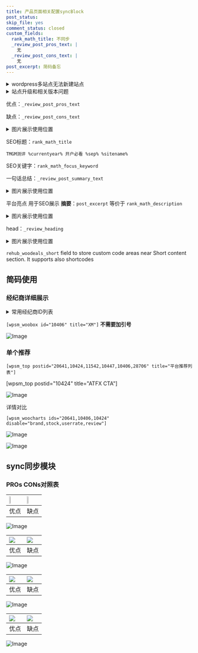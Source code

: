 ```yaml
---
title: 产品页面相关配置syncBlock
post_status: 
skip_file: yes
comment_status: closed
custom_fields:
  rank_math_title: 不同步
  _review_post_pros_text: |
    无
  _review_post_cons_text: |
    无
post_excerpt: 简码备忘
---
```

<details><summary>wordpress多站点无法新建站点</summary>

<li>和报错需要清理cookies一样的原因</li>
<li>wp-config.php里面<code>define( 'SUBDOMAIN_INSTALL', false );//子域名安装</code></li>
<li>新建子站点是用<code>define( 'SUBDOMAIN_INSTALL', true);//子域名安装</code> 完成以后，改成<code>false</code></li>
</details>

<details><summary>站点升级和相关版本问题</summary>

<p>wordpress：5.9.9
woocommerce：7.5.1
出现问题的地方：主题选项里面>><strong>Product layout >>compact style</strong></p>
<p>如何出现没有用过的字段 导致无法保存。先导出配置 然后进行修改，后面再次恢复即可。</p>
<p>出现部分字段无法显示时，需要返回默认布局后，对产品进行保存就好了。</p>
<p></p>
</details>

优点：`_review_post_pros_text`

缺点：`_review_post_cons_text`

<details><summary>图片展示使用位置</summary>

<img src="https://prod-files-secure.s3.us-west-2.amazonaws.com/39ed1227-6d7d-4570-be36-9ccd4a2c4241/f51d3d83-55d4-4bdf-9604-f37ec77ab556/Untitled.png?X-Amz-Algorithm=AWS4-HMAC-SHA256&X-Amz-Content-Sha256=UNSIGNED-PAYLOAD&X-Amz-Credential=ASIAZI2LB466WLNYG3RT%2F20250406%2Fus-west-2%2Fs3%2Faws4_request&X-Amz-Date=20250406T105518Z&X-Amz-Expires=3600&X-Amz-Security-Token=IQoJb3JpZ2luX2VjEMn%2F%2F%2F%2F%2F%2F%2F%2F%2F%2FwEaCXVzLXdlc3QtMiJHMEUCIQDGhELJtVnZ11xjxOBJ8w3WaiIraLWaR%2Fsl98HSFB6ulwIgOP%2FpK2DUH8WeQSsFCC64aD4KGSpH1ChBB2Snpjzui%2Fkq%2FwMIQhAAGgw2Mzc0MjMxODM4MDUiDA1tG7KvTakLe3kLfyrcA9Ua25shl7ZcUYmLcYh%2Bzx5UqZ5IxSSATexoPn6zrmjVo2GQ6QMWzx5IUKzChQeS9qpx0ng3QDgg0odQv7iAaMWeNltqhlI2LdSFDDh%2B7tc6qPDovMw9zirGECBk6WzJG%2FXwJQKRepyISJeXHCzAWVoTr41HljORt9qfJSNk1dtD9BTE7mlwLRwdbG033pOJiWvFG9A33WaVOjAQEsthwKTq7oNBmBQeMJ77AWqml%2F4ZQebMZc%2FM8c0jKLhJjgdTeOVJrfbjOux4aQ7rX%2Fm5eWyo5VWQAw%2BOXbyo18pbTuNsGsmJsOQUTTfHQBbTYlSNGuw34xFcnFnhtWwlVLE7H2HM18fuGRusBRy4MCZcpxKarpq62dQ1BnqRJh3ybpdm3gRrLArhIbn5AP%2FBkmcDmaPEjxJ2hNbREq%2FtKHQQL9HRjKKw2b1wPGP5HhfffSmueCA%2FJ1h%2BbuFDyi3enknrklu41%2B9YNnj3DyaGDqiPAf7SQ1f4X1HqoFc7DeGQS3fx5ghP3bQvTwJf4q8vLQdJXXkF4Ii9w02o9T%2FwwCQERBpu%2BP%2F5WFPBlFSWoFfC97ZwSR0iKSAcJoRIaKeRbkrQ2Lg5NSTCNJP%2F%2FvO00mnsn2165vigtAMy999J%2B%2BvmMJ79yL8GOqUB13Z9ne87lt3Qlzewe95CK2r4ikd5aONxAW7xfWiCIA%2F4K%2FIr1uW4aPwq3OOVme6dTBq%2F0iy5H47sodpJf9P9zYYPOn8Mkqw7NVly6DhJKcFgQXt77lMwOqMA2NzNSRPVWb6UeVKPb3KCRsevvtg1BUxceKiCiBjK5ES%2FNVF1XLyf0exc8HMfhlE3gXcfmyKeac1dTk%2F9WYbxdt2PZunWH8Cae53y&X-Amz-Signature=29a6b4be4439b8e16906392879b52396fb65a4752fb0befdb93db2ae010fc8ec&X-Amz-SignedHeaders=host&x-id=GetObject" alt="Image">
</details>

SEO标题：`rank_math_title`

`TMGM测评 %currentyear% 开户必看 %sep% %sitename%`

SEO关键字：`rank_math_focus_keyword`

一句话总结：`_review_post_summary_text`

<details><summary>图片展示使用位置</summary>

<img src="https://prod-files-secure.s3.us-west-2.amazonaws.com/39ed1227-6d7d-4570-be36-9ccd4a2c4241/4b96a922-296c-4f4e-8630-d1c870cbce01/Untitled.png?X-Amz-Algorithm=AWS4-HMAC-SHA256&X-Amz-Content-Sha256=UNSIGNED-PAYLOAD&X-Amz-Credential=ASIAZI2LB4664HWOBWD3%2F20250406%2Fus-west-2%2Fs3%2Faws4_request&X-Amz-Date=20250406T105518Z&X-Amz-Expires=3600&X-Amz-Security-Token=IQoJb3JpZ2luX2VjEMn%2F%2F%2F%2F%2F%2F%2F%2F%2F%2FwEaCXVzLXdlc3QtMiJIMEYCIQD8JL5KpnYzQa8obQWjDZV%2FmSSXJuSmY%2BuUnm75j7oSwQIhAILnWp217Seikkws02I2e4mQD%2F5YMeaYEJsvrIafV9UKKv8DCEIQABoMNjM3NDIzMTgzODA1IgzP%2B69RSgqCfUstsw0q3APfax4BwCxujUFH8rrlWmSLpJTLh2zIyAOHMHtZWzdA7E42AA3mxrVZG6tDoMvdaqWdnGwiIpZdSC4W%2FHhGfmeJQliQaIuT53oDZThqAxt50WUCewud0HMjCujT9iKtk%2B6fxXlzk4BTptBLmzD6SDPgPXrJXMlG6U49oBnYHfrUQlfRvuJDSXgnIwmnij3hzCaJm51Zyh1YA4X%2B6hYU7h8SvejyQkmHf7qWgLWcCiDmtbv6UiA1vX5pF%2BMAgZjCk%2BPfCre0fMmHApJS3dJb%2BJLOrQrwRGqLJoI3OISvH5g3abeAAQNefo8QIAm0Xs702JCOdnlQrg5aqvLCgSSrjDITTgFLetku9TRUFpVGQC0QtJRiKfGRhbXZrHueLrudcCWIZTgH3OiH9YHSRKorqZpMfdb%2B1EQ%2F1il38jptCNVzHviHaPG8Sh3tWDcJ9LRdeBfDTDHXkFaB63eKtoksQN%2BJ%2BBsGsGIqcQOU8Ls0JcECpWDqD2E6KcSdqV1wJlXB2c6em4rDo00C316tk7SU7RSdkxncbDJDJ2O765yP8r%2FV43KC1CoYuntAHS1O7pEISEOMVlxWDnW%2BYyb%2Bnxanfvi9N%2BtKNK8NYEtfSaq2QrfBnKlP7zmU1Xzl3e0vcjC0%2Fci%2FBjqkAXF6nk0LrVboVZrpULUu78IxgWzxfBjpYJkEZhimv%2BeG8qMzvUd0GLGZ68qFIZ%2F3nj364QfxWOcwGdMS4C3fToUf%2Boax6QEdZ7aKXozBKywc5ZE574hvFdV3703HgDAzfgclkoO%2Fo6%2BGn%2BDB40WPXpNg%2FSJEFMaIITkV0ZIoWHYkXmZRDvpF5i72kV%2F0HbCejWyHxtjrMVAtPSHtRrSg29JWP3Bo&X-Amz-Signature=4c34741ef18eeb14776611aade105a9108591b8b407c6036f9b6a079b66aa5b3&X-Amz-SignedHeaders=host&x-id=GetObject" alt="Image">
</details>

平台亮点 用于SEO展示 **摘要**：`post_excerpt`  等价于 `rank_math_description`

<details><summary>图片展示使用位置</summary>

<img src="https://prod-files-secure.s3.us-west-2.amazonaws.com/39ed1227-6d7d-4570-be36-9ccd4a2c4241/1ee11f63-b60a-4dfe-a7a7-d58ff23b5d88/Untitled.png?X-Amz-Algorithm=AWS4-HMAC-SHA256&X-Amz-Content-Sha256=UNSIGNED-PAYLOAD&X-Amz-Credential=ASIAZI2LB4663XYUS23D%2F20250406%2Fus-west-2%2Fs3%2Faws4_request&X-Amz-Date=20250406T105518Z&X-Amz-Expires=3600&X-Amz-Security-Token=IQoJb3JpZ2luX2VjEMn%2F%2F%2F%2F%2F%2F%2F%2F%2F%2FwEaCXVzLXdlc3QtMiJIMEYCIQCTB5FM3KQBv1FW2Jtyc70mqb%2FV1iPEzph4lw93mJSOFQIhANDWTfbvY0B6RrbliEZRfS3BTdKPb0X5SBkZqTxRmpJQKv8DCEIQABoMNjM3NDIzMTgzODA1IgwrxxbtBfeuZSHbIqIq3ANXaCC6oY7SGTjLsYP81O7xRXcqJmaetzkTr95x5Hh8tbJe14Pd2K63Ynbpseog03ZxNhqw2Ty2QwGPBOUNBGvTrLSu5TRyEpnRMvFSF1%2BIp%2FgCsCKnJgQkVI%2BACoeO4yokbTIfAyiGvIgiRzCqeN6aRIsl%2BO%2FRtVC2uDPDb5uQs46kLQayb7v%2FH8NlCcYuPRd8w%2FgjA3xOV3r4BIMq6Jjy4B7Wmy5OdipAck46xPUJeDEm4hZeYHv8D9WfLIFoUr3S0lhNeJyY6PIjMZTUDkCREg5Z4TCi5INw78TdMd2B80eId2mCBBl7HB4G08eCoqcqLv1lt%2Brguth8asAN38bsOlYWRrYAle1%2Bs328KWvQZoHmYLJLaJCrq1AwtYVE44MBSIrPe22DQku6pC91dl9NvQaC%2F8xbeCTt4A0%2Bp2DnhNUcXqMJAsnjY3SFj2mD2hurkkNK9ASdxTm%2FBOt5BgWO5EfspGtWOTjmSgErOnn4OqkZ2Z1Q9OMe1XqG9PD1NNSFkL5HfyVgytBgk64%2FR1BO3jT8rBScryTbcXZQzf2xsmlcfRJp8afzn44GiVBK8k8LpSAy9KUArWN5ocXLS2xr6bFUSfqb2o7j4R%2FzxEPsbefJlNNJZIZH8o0XnDD5%2FMi%2FBjqkASfJZ13UW3p6ToaTEPSQbXiKcYQnxXs%2BbkWVgUkIbgsJ3wLizUsHfLmzeg4PI1egpNP5o7YZLcKBt7EjoCw5vpBsC4nfD3l8Zte3vLVnS%2BU5ootTo2mcNOY8xHqevfzqP86TS4MjSdqODmgoMWE5zFV717Ri0ugMIEs5ARj0uWRz%2FUbs%2F42JL9rLhU9PlrLKamRpYsBiUOXnGw3Ghd%2BllU28fSAb&X-Amz-Signature=1df0696e179555bbc5bbb5a7a4687d3355bf4b30a43ff0be0281f8a58cf5ec1e&X-Amz-SignedHeaders=host&x-id=GetObject" alt="Image">
<img src="https://prod-files-secure.s3.us-west-2.amazonaws.com/39ed1227-6d7d-4570-be36-9ccd4a2c4241/ad4118b5-78d8-4fbe-801e-3b29b5d99c01/Untitled.png?X-Amz-Algorithm=AWS4-HMAC-SHA256&X-Amz-Content-Sha256=UNSIGNED-PAYLOAD&X-Amz-Credential=ASIAZI2LB4663XYUS23D%2F20250406%2Fus-west-2%2Fs3%2Faws4_request&X-Amz-Date=20250406T105518Z&X-Amz-Expires=3600&X-Amz-Security-Token=IQoJb3JpZ2luX2VjEMn%2F%2F%2F%2F%2F%2F%2F%2F%2F%2FwEaCXVzLXdlc3QtMiJIMEYCIQCTB5FM3KQBv1FW2Jtyc70mqb%2FV1iPEzph4lw93mJSOFQIhANDWTfbvY0B6RrbliEZRfS3BTdKPb0X5SBkZqTxRmpJQKv8DCEIQABoMNjM3NDIzMTgzODA1IgwrxxbtBfeuZSHbIqIq3ANXaCC6oY7SGTjLsYP81O7xRXcqJmaetzkTr95x5Hh8tbJe14Pd2K63Ynbpseog03ZxNhqw2Ty2QwGPBOUNBGvTrLSu5TRyEpnRMvFSF1%2BIp%2FgCsCKnJgQkVI%2BACoeO4yokbTIfAyiGvIgiRzCqeN6aRIsl%2BO%2FRtVC2uDPDb5uQs46kLQayb7v%2FH8NlCcYuPRd8w%2FgjA3xOV3r4BIMq6Jjy4B7Wmy5OdipAck46xPUJeDEm4hZeYHv8D9WfLIFoUr3S0lhNeJyY6PIjMZTUDkCREg5Z4TCi5INw78TdMd2B80eId2mCBBl7HB4G08eCoqcqLv1lt%2Brguth8asAN38bsOlYWRrYAle1%2Bs328KWvQZoHmYLJLaJCrq1AwtYVE44MBSIrPe22DQku6pC91dl9NvQaC%2F8xbeCTt4A0%2Bp2DnhNUcXqMJAsnjY3SFj2mD2hurkkNK9ASdxTm%2FBOt5BgWO5EfspGtWOTjmSgErOnn4OqkZ2Z1Q9OMe1XqG9PD1NNSFkL5HfyVgytBgk64%2FR1BO3jT8rBScryTbcXZQzf2xsmlcfRJp8afzn44GiVBK8k8LpSAy9KUArWN5ocXLS2xr6bFUSfqb2o7j4R%2FzxEPsbefJlNNJZIZH8o0XnDD5%2FMi%2FBjqkASfJZ13UW3p6ToaTEPSQbXiKcYQnxXs%2BbkWVgUkIbgsJ3wLizUsHfLmzeg4PI1egpNP5o7YZLcKBt7EjoCw5vpBsC4nfD3l8Zte3vLVnS%2BU5ootTo2mcNOY8xHqevfzqP86TS4MjSdqODmgoMWE5zFV717Ri0ugMIEs5ARj0uWRz%2FUbs%2F42JL9rLhU9PlrLKamRpYsBiUOXnGw3Ghd%2BllU28fSAb&X-Amz-Signature=76dc67c78005973ea8e732ec534711d8cc0c0d75fca5ea76ce4c334b6ef65633&X-Amz-SignedHeaders=host&x-id=GetObject" alt="Image">
<img src="https://prod-files-secure.s3.us-west-2.amazonaws.com/39ed1227-6d7d-4570-be36-9ccd4a2c4241/a38cf7c9-a79c-4b64-9e94-13589fe0758b/Untitled.png?X-Amz-Algorithm=AWS4-HMAC-SHA256&X-Amz-Content-Sha256=UNSIGNED-PAYLOAD&X-Amz-Credential=ASIAZI2LB4663XYUS23D%2F20250406%2Fus-west-2%2Fs3%2Faws4_request&X-Amz-Date=20250406T105518Z&X-Amz-Expires=3600&X-Amz-Security-Token=IQoJb3JpZ2luX2VjEMn%2F%2F%2F%2F%2F%2F%2F%2F%2F%2FwEaCXVzLXdlc3QtMiJIMEYCIQCTB5FM3KQBv1FW2Jtyc70mqb%2FV1iPEzph4lw93mJSOFQIhANDWTfbvY0B6RrbliEZRfS3BTdKPb0X5SBkZqTxRmpJQKv8DCEIQABoMNjM3NDIzMTgzODA1IgwrxxbtBfeuZSHbIqIq3ANXaCC6oY7SGTjLsYP81O7xRXcqJmaetzkTr95x5Hh8tbJe14Pd2K63Ynbpseog03ZxNhqw2Ty2QwGPBOUNBGvTrLSu5TRyEpnRMvFSF1%2BIp%2FgCsCKnJgQkVI%2BACoeO4yokbTIfAyiGvIgiRzCqeN6aRIsl%2BO%2FRtVC2uDPDb5uQs46kLQayb7v%2FH8NlCcYuPRd8w%2FgjA3xOV3r4BIMq6Jjy4B7Wmy5OdipAck46xPUJeDEm4hZeYHv8D9WfLIFoUr3S0lhNeJyY6PIjMZTUDkCREg5Z4TCi5INw78TdMd2B80eId2mCBBl7HB4G08eCoqcqLv1lt%2Brguth8asAN38bsOlYWRrYAle1%2Bs328KWvQZoHmYLJLaJCrq1AwtYVE44MBSIrPe22DQku6pC91dl9NvQaC%2F8xbeCTt4A0%2Bp2DnhNUcXqMJAsnjY3SFj2mD2hurkkNK9ASdxTm%2FBOt5BgWO5EfspGtWOTjmSgErOnn4OqkZ2Z1Q9OMe1XqG9PD1NNSFkL5HfyVgytBgk64%2FR1BO3jT8rBScryTbcXZQzf2xsmlcfRJp8afzn44GiVBK8k8LpSAy9KUArWN5ocXLS2xr6bFUSfqb2o7j4R%2FzxEPsbefJlNNJZIZH8o0XnDD5%2FMi%2FBjqkASfJZ13UW3p6ToaTEPSQbXiKcYQnxXs%2BbkWVgUkIbgsJ3wLizUsHfLmzeg4PI1egpNP5o7YZLcKBt7EjoCw5vpBsC4nfD3l8Zte3vLVnS%2BU5ootTo2mcNOY8xHqevfzqP86TS4MjSdqODmgoMWE5zFV717Ri0ugMIEs5ARj0uWRz%2FUbs%2F42JL9rLhU9PlrLKamRpYsBiUOXnGw3Ghd%2BllU28fSAb&X-Amz-Signature=7b938de68d6f7026c1193c16480cce17e3e6db95131c0da42f8e151e15db8e23&X-Amz-SignedHeaders=host&x-id=GetObject" alt="Image">
<img src="https://prod-files-secure.s3.us-west-2.amazonaws.com/39ed1227-6d7d-4570-be36-9ccd4a2c4241/7da6fc1e-d2ac-42ae-8c75-cb5749aa18f6/Untitled.png?X-Amz-Algorithm=AWS4-HMAC-SHA256&X-Amz-Content-Sha256=UNSIGNED-PAYLOAD&X-Amz-Credential=ASIAZI2LB4663XYUS23D%2F20250406%2Fus-west-2%2Fs3%2Faws4_request&X-Amz-Date=20250406T105518Z&X-Amz-Expires=3600&X-Amz-Security-Token=IQoJb3JpZ2luX2VjEMn%2F%2F%2F%2F%2F%2F%2F%2F%2F%2FwEaCXVzLXdlc3QtMiJIMEYCIQCTB5FM3KQBv1FW2Jtyc70mqb%2FV1iPEzph4lw93mJSOFQIhANDWTfbvY0B6RrbliEZRfS3BTdKPb0X5SBkZqTxRmpJQKv8DCEIQABoMNjM3NDIzMTgzODA1IgwrxxbtBfeuZSHbIqIq3ANXaCC6oY7SGTjLsYP81O7xRXcqJmaetzkTr95x5Hh8tbJe14Pd2K63Ynbpseog03ZxNhqw2Ty2QwGPBOUNBGvTrLSu5TRyEpnRMvFSF1%2BIp%2FgCsCKnJgQkVI%2BACoeO4yokbTIfAyiGvIgiRzCqeN6aRIsl%2BO%2FRtVC2uDPDb5uQs46kLQayb7v%2FH8NlCcYuPRd8w%2FgjA3xOV3r4BIMq6Jjy4B7Wmy5OdipAck46xPUJeDEm4hZeYHv8D9WfLIFoUr3S0lhNeJyY6PIjMZTUDkCREg5Z4TCi5INw78TdMd2B80eId2mCBBl7HB4G08eCoqcqLv1lt%2Brguth8asAN38bsOlYWRrYAle1%2Bs328KWvQZoHmYLJLaJCrq1AwtYVE44MBSIrPe22DQku6pC91dl9NvQaC%2F8xbeCTt4A0%2Bp2DnhNUcXqMJAsnjY3SFj2mD2hurkkNK9ASdxTm%2FBOt5BgWO5EfspGtWOTjmSgErOnn4OqkZ2Z1Q9OMe1XqG9PD1NNSFkL5HfyVgytBgk64%2FR1BO3jT8rBScryTbcXZQzf2xsmlcfRJp8afzn44GiVBK8k8LpSAy9KUArWN5ocXLS2xr6bFUSfqb2o7j4R%2FzxEPsbefJlNNJZIZH8o0XnDD5%2FMi%2FBjqkASfJZ13UW3p6ToaTEPSQbXiKcYQnxXs%2BbkWVgUkIbgsJ3wLizUsHfLmzeg4PI1egpNP5o7YZLcKBt7EjoCw5vpBsC4nfD3l8Zte3vLVnS%2BU5ootTo2mcNOY8xHqevfzqP86TS4MjSdqODmgoMWE5zFV717Ri0ugMIEs5ARj0uWRz%2FUbs%2F42JL9rLhU9PlrLKamRpYsBiUOXnGw3Ghd%2BllU28fSAb&X-Amz-Signature=cc419bf2cca292b80d1f8045f9b1a89bdd3c82bd5b09a8b9c7341ffb41435cbc&X-Amz-SignedHeaders=host&x-id=GetObject" alt="Image">
<img src="https://prod-files-secure.s3.us-west-2.amazonaws.com/39ed1227-6d7d-4570-be36-9ccd4a2c4241/7e97f40a-eaee-47f5-b2f9-475f96808fa7/Untitled.png?X-Amz-Algorithm=AWS4-HMAC-SHA256&X-Amz-Content-Sha256=UNSIGNED-PAYLOAD&X-Amz-Credential=ASIAZI2LB4663XYUS23D%2F20250406%2Fus-west-2%2Fs3%2Faws4_request&X-Amz-Date=20250406T105518Z&X-Amz-Expires=3600&X-Amz-Security-Token=IQoJb3JpZ2luX2VjEMn%2F%2F%2F%2F%2F%2F%2F%2F%2F%2FwEaCXVzLXdlc3QtMiJIMEYCIQCTB5FM3KQBv1FW2Jtyc70mqb%2FV1iPEzph4lw93mJSOFQIhANDWTfbvY0B6RrbliEZRfS3BTdKPb0X5SBkZqTxRmpJQKv8DCEIQABoMNjM3NDIzMTgzODA1IgwrxxbtBfeuZSHbIqIq3ANXaCC6oY7SGTjLsYP81O7xRXcqJmaetzkTr95x5Hh8tbJe14Pd2K63Ynbpseog03ZxNhqw2Ty2QwGPBOUNBGvTrLSu5TRyEpnRMvFSF1%2BIp%2FgCsCKnJgQkVI%2BACoeO4yokbTIfAyiGvIgiRzCqeN6aRIsl%2BO%2FRtVC2uDPDb5uQs46kLQayb7v%2FH8NlCcYuPRd8w%2FgjA3xOV3r4BIMq6Jjy4B7Wmy5OdipAck46xPUJeDEm4hZeYHv8D9WfLIFoUr3S0lhNeJyY6PIjMZTUDkCREg5Z4TCi5INw78TdMd2B80eId2mCBBl7HB4G08eCoqcqLv1lt%2Brguth8asAN38bsOlYWRrYAle1%2Bs328KWvQZoHmYLJLaJCrq1AwtYVE44MBSIrPe22DQku6pC91dl9NvQaC%2F8xbeCTt4A0%2Bp2DnhNUcXqMJAsnjY3SFj2mD2hurkkNK9ASdxTm%2FBOt5BgWO5EfspGtWOTjmSgErOnn4OqkZ2Z1Q9OMe1XqG9PD1NNSFkL5HfyVgytBgk64%2FR1BO3jT8rBScryTbcXZQzf2xsmlcfRJp8afzn44GiVBK8k8LpSAy9KUArWN5ocXLS2xr6bFUSfqb2o7j4R%2FzxEPsbefJlNNJZIZH8o0XnDD5%2FMi%2FBjqkASfJZ13UW3p6ToaTEPSQbXiKcYQnxXs%2BbkWVgUkIbgsJ3wLizUsHfLmzeg4PI1egpNP5o7YZLcKBt7EjoCw5vpBsC4nfD3l8Zte3vLVnS%2BU5ootTo2mcNOY8xHqevfzqP86TS4MjSdqODmgoMWE5zFV717Ri0ugMIEs5ARj0uWRz%2FUbs%2F42JL9rLhU9PlrLKamRpYsBiUOXnGw3Ghd%2BllU28fSAb&X-Amz-Signature=ba3497b3016ebe28021128812647de3b9660964f90371ed01c1d8cf2eb7974bd&X-Amz-SignedHeaders=host&x-id=GetObject" alt="Image">
</details>

head：`_review_heading`

<details><summary>图片展示使用位置</summary>

<img src="https://prod-files-secure.s3.us-west-2.amazonaws.com/39ed1227-6d7d-4570-be36-9ccd4a2c4241/3a4650ad-9887-415c-889a-edd51fa54f27/Untitled.png?X-Amz-Algorithm=AWS4-HMAC-SHA256&X-Amz-Content-Sha256=UNSIGNED-PAYLOAD&X-Amz-Credential=ASIAZI2LB46637G7CIRD%2F20250406%2Fus-west-2%2Fs3%2Faws4_request&X-Amz-Date=20250406T105519Z&X-Amz-Expires=3600&X-Amz-Security-Token=IQoJb3JpZ2luX2VjEMr%2F%2F%2F%2F%2F%2F%2F%2F%2F%2FwEaCXVzLXdlc3QtMiJHMEUCIAdz9YYjqt%2Bkua3sw8DWoEcjxW%2FcI0NmI%2Fz7HqnjRO4mAiEA1TzCtX34Y6N%2F0R8auYIHhok1bOpg7zHAuLOqZcWilKsq%2FwMIQxAAGgw2Mzc0MjMxODM4MDUiDNzURntyr6wVSt7DhircA7nR5vM3%2B2riPD1zK37IkuEJZfMhCvzUixn0OOsrFP0msW9JBjAwcgXZUWQtY5c72NF3dQ0Jj14NySemMYGR8lpBmMUNokH4jAedljWSR0brmsMBt%2BcMcWjfuw%2FWWzcSB%2F6qX2yCTvbn0uX%2BCMSScdhHJGtsLoYkiy%2FR8xkWF3MOtA5Xi5xH75QLMXRFnSP4Fprnu1IiR5Gxu65OARAhEL8eJjY71MUe7VZ4NUWa1pCDDYI08q7th4izrLLuS41F2LOj%2Ft55cLFxs3bHKqMJpxj4rz9ep%2FSMWlO80mJZxfh7iTR7S1qkO0z6m5DbcXBwms%2BO4iYpnKsiJ9m1HJMhHoGvGNR%2BNbRkKFt%2B02vKsVxATi%2FcO%2FXAj%2FJ7bWmSaF9FTWxzevPQopH4qt1YVSzJi7hWL22HaMChNOXMcK%2FJrNzSMwsGlhqxcwItfcSTOjH5tFQX8iukXBr3dR2XtVhn6ZMVIoK6iFPOMFr3aBRw9HJwSEI35xfgTCkWP%2BUSLgziHW8vnk3nrc%2FWXxpjtZ2T%2B1iOoNG7qPsaeVAdgVUurN%2BTs%2Fdsi8MKqhjPBgOfe%2FKZ9FDrxFNc3%2FUlG%2F%2BTR41yplSGvt%2FAd8TaMn5%2FWaPto52Aey9O9TXQbYl1v9B%2FMOeoyb8GOqUBDNJer%2FL4dlAUsEg24gxnSDv6%2BYbAA3miDRLqaNaX9Cgr9ZISEy6bqsjjpCf3wEOOtXsTDCx6ve4xQbAqQi40d7uzMb4cEN9bgI%2BeFMTRihWzpaKMtzoKP%2Bh4nmtcVNKdFCgwvs8xgXACfhb0EJDpicMjE8Xm0T66bZW%2FzubYLn%2B3MYOPj2UG%2FjfT6j1zIqsmgdghe7AgjxaYMeEQqMU3bspaeJjX&X-Amz-Signature=93b6fc0b8c89d230086bed4a6856fe023d8c9458d0194f081c487b5999d53f58&X-Amz-SignedHeaders=host&x-id=GetObject" alt="Image">
</details>

`rehub_woodeals_short`	field to store custom code areas near Short content section. It supports also shortcodes



## 简码使用

### 经纪商详细展示

<details><summary>常用经纪商ID列表</summary>

<pre><code class="php">嘉盛 ===> 20641  [wpsm_woobox id="20641" title="嘉盛"]
易信easymarkets ===> 11542  [wpsm_woobox id="11542" title="易信easymarkets"]
ATFX外汇 ===> 10424  [wpsm_woobox id="10424" title="ATFX"]
XM ===> 10406  [wpsm_woobox id="10406" title="XM"]
TMGM ===> 29622  [wpsm_woobox id="29622" title="TMGM"]
HYCM ===> 10447  [wpsm_woobox id="10447" title="HYCM"]
fpmarkets澳福外汇 ===> 20639  [wpsm_woobox id="20639" title="fpmarkets澳福外汇"]</code></pre>
</details>

`[wpsm_woobox id="10406" title="XM"]` **不需要加引号**

![Image](https://prod-files-secure.s3.us-west-2.amazonaws.com/39ed1227-6d7d-4570-be36-9ccd4a2c4241/4f898f9d-0fa7-4e43-acd3-ac6bc7be575a/Untitled.png?X-Amz-Algorithm=AWS4-HMAC-SHA256&X-Amz-Content-Sha256=UNSIGNED-PAYLOAD&X-Amz-Credential=ASIAZI2LB4662QHRERME%2F20250406%2Fus-west-2%2Fs3%2Faws4_request&X-Amz-Date=20250406T105515Z&X-Amz-Expires=3600&X-Amz-Security-Token=IQoJb3JpZ2luX2VjEMn%2F%2F%2F%2F%2F%2F%2F%2F%2F%2FwEaCXVzLXdlc3QtMiJGMEQCIGibKheVHdM4UEu1PdIPenLzl6piW4XURAxhN6hVotozAiA%2FAed2rQRcN0BFt8h2IICOvlYRnFhoF8SpHj%2B8N45jnir%2FAwhCEAAaDDYzNzQyMzE4MzgwNSIM52vuCgnWc0oqgyG4KtwD9s%2B%2B6VYtta2vcxtoM6NgVgF%2FIrGGA1DDrcDGVKXyZ%2F9qU%2FfA3sFfRNKKtxDrBM4PTcpisVnigHiscuvLTdS%2Bkk%2Fwno4lsbnLIuMDpuFv30nVYOj5KAjCMCEJf61Dl028DlUndSPr%2Frbj5YHJih9bZmJbXAt%2FRXPDgOxO%2B9yLYV9IStc%2FTI%2BG7f6mCnbTalg9uUfLMCG3PnlfUweULg3i2BZHg1b56jGVzPwkO1xigBdnyGQG76blx0RE9t%2FcmCII90nn%2BovPcw1YdumZaq0vDj4BGQLMsWhLPgYKwYFCCS%2F4Xl1s6hWmhfBOvBiqsg%2FHcYKlC9fI%2Bim17eM0TR4bAamxAlLtGgFN6ZLAl6GDE2oOryrPtaOHaS%2B7nw1z%2FrXTObgLQx7pNY7eBiSfTwJ2f9bWdybYygO13YvkZ6An1QlGCjUTyOwfMjgONaSfet%2BotDg16U%2FhLpTXJ4GkEJ4grlKy1QIGs9kpe9fPc%2BV9XEpRNh0im2%2BN35Je7wRYTfjYYbGqAYNj7veqO3h0PXX0mAtgRB%2FaYFVmGBgADHHkyqSvHif228peMdRx7x2dEzEVcHY767vA%2FyiFTwOy%2Fctrzd%2F9Mv1RKfIf1cC5JxuKCdEWzO%2BBZVe%2BPTnE7jkwi%2F3IvwY6pgFLTP9FT7lIXqmmuc4b2S5f3ZdjHvK5NxMUCETG9PDUPiINaBWJ0tC4JHYU04qPolQOqJrjtj%2FWUPTjb6Xkx2VfshCziDfUtcWPotiPofRXjb3QEaJ9KSFbOiRffopYd9v08hQ585dkaXXp3HRy4tIaytYsS0NJfbeyuQj0sBlDJSuFMgm8BG4ZBzs2d97wC%2B3XNnfdTVVfai3NJVN5dRlE5MZAN4io&X-Amz-Signature=da597c532e758748f5142ed68f5888745bc4d3b13fef2500abc74115f116b959&X-Amz-SignedHeaders=host&x-id=GetObject)

### 单个推荐
`[wpsm_top postid="20641,10424,11542,10447,10406,28706" title="平台推荐列表"]`

[wpsm_top postid="10424" title="ATFX CTA"]

![Image](https://prod-files-secure.s3.us-west-2.amazonaws.com/39ed1227-6d7d-4570-be36-9ccd4a2c4241/5ac620dc-51a8-48b6-b55d-91f47299193c/Untitled.png?X-Amz-Algorithm=AWS4-HMAC-SHA256&X-Amz-Content-Sha256=UNSIGNED-PAYLOAD&X-Amz-Credential=ASIAZI2LB4662QHRERME%2F20250406%2Fus-west-2%2Fs3%2Faws4_request&X-Amz-Date=20250406T105515Z&X-Amz-Expires=3600&X-Amz-Security-Token=IQoJb3JpZ2luX2VjEMn%2F%2F%2F%2F%2F%2F%2F%2F%2F%2FwEaCXVzLXdlc3QtMiJGMEQCIGibKheVHdM4UEu1PdIPenLzl6piW4XURAxhN6hVotozAiA%2FAed2rQRcN0BFt8h2IICOvlYRnFhoF8SpHj%2B8N45jnir%2FAwhCEAAaDDYzNzQyMzE4MzgwNSIM52vuCgnWc0oqgyG4KtwD9s%2B%2B6VYtta2vcxtoM6NgVgF%2FIrGGA1DDrcDGVKXyZ%2F9qU%2FfA3sFfRNKKtxDrBM4PTcpisVnigHiscuvLTdS%2Bkk%2Fwno4lsbnLIuMDpuFv30nVYOj5KAjCMCEJf61Dl028DlUndSPr%2Frbj5YHJih9bZmJbXAt%2FRXPDgOxO%2B9yLYV9IStc%2FTI%2BG7f6mCnbTalg9uUfLMCG3PnlfUweULg3i2BZHg1b56jGVzPwkO1xigBdnyGQG76blx0RE9t%2FcmCII90nn%2BovPcw1YdumZaq0vDj4BGQLMsWhLPgYKwYFCCS%2F4Xl1s6hWmhfBOvBiqsg%2FHcYKlC9fI%2Bim17eM0TR4bAamxAlLtGgFN6ZLAl6GDE2oOryrPtaOHaS%2B7nw1z%2FrXTObgLQx7pNY7eBiSfTwJ2f9bWdybYygO13YvkZ6An1QlGCjUTyOwfMjgONaSfet%2BotDg16U%2FhLpTXJ4GkEJ4grlKy1QIGs9kpe9fPc%2BV9XEpRNh0im2%2BN35Je7wRYTfjYYbGqAYNj7veqO3h0PXX0mAtgRB%2FaYFVmGBgADHHkyqSvHif228peMdRx7x2dEzEVcHY767vA%2FyiFTwOy%2Fctrzd%2F9Mv1RKfIf1cC5JxuKCdEWzO%2BBZVe%2BPTnE7jkwi%2F3IvwY6pgFLTP9FT7lIXqmmuc4b2S5f3ZdjHvK5NxMUCETG9PDUPiINaBWJ0tC4JHYU04qPolQOqJrjtj%2FWUPTjb6Xkx2VfshCziDfUtcWPotiPofRXjb3QEaJ9KSFbOiRffopYd9v08hQ585dkaXXp3HRy4tIaytYsS0NJfbeyuQj0sBlDJSuFMgm8BG4ZBzs2d97wC%2B3XNnfdTVVfai3NJVN5dRlE5MZAN4io&X-Amz-Signature=9ceae6c008aa5f71aeb3b8eb3a651b510b965d11a16d9a2d9c47c4a2d3d4aaeb&X-Amz-SignedHeaders=host&x-id=GetObject)

详情对比

`[wpsm_woocharts ids="20641,10406,10424" disable="brand,stock,userrate,review"]`

![Image](https://prod-files-secure.s3.us-west-2.amazonaws.com/39ed1227-6d7d-4570-be36-9ccd4a2c4241/bf3ba45f-b9f3-4295-8aef-b4a495fd25f4/Untitled.png?X-Amz-Algorithm=AWS4-HMAC-SHA256&X-Amz-Content-Sha256=UNSIGNED-PAYLOAD&X-Amz-Credential=ASIAZI2LB4662QHRERME%2F20250406%2Fus-west-2%2Fs3%2Faws4_request&X-Amz-Date=20250406T105515Z&X-Amz-Expires=3600&X-Amz-Security-Token=IQoJb3JpZ2luX2VjEMn%2F%2F%2F%2F%2F%2F%2F%2F%2F%2FwEaCXVzLXdlc3QtMiJGMEQCIGibKheVHdM4UEu1PdIPenLzl6piW4XURAxhN6hVotozAiA%2FAed2rQRcN0BFt8h2IICOvlYRnFhoF8SpHj%2B8N45jnir%2FAwhCEAAaDDYzNzQyMzE4MzgwNSIM52vuCgnWc0oqgyG4KtwD9s%2B%2B6VYtta2vcxtoM6NgVgF%2FIrGGA1DDrcDGVKXyZ%2F9qU%2FfA3sFfRNKKtxDrBM4PTcpisVnigHiscuvLTdS%2Bkk%2Fwno4lsbnLIuMDpuFv30nVYOj5KAjCMCEJf61Dl028DlUndSPr%2Frbj5YHJih9bZmJbXAt%2FRXPDgOxO%2B9yLYV9IStc%2FTI%2BG7f6mCnbTalg9uUfLMCG3PnlfUweULg3i2BZHg1b56jGVzPwkO1xigBdnyGQG76blx0RE9t%2FcmCII90nn%2BovPcw1YdumZaq0vDj4BGQLMsWhLPgYKwYFCCS%2F4Xl1s6hWmhfBOvBiqsg%2FHcYKlC9fI%2Bim17eM0TR4bAamxAlLtGgFN6ZLAl6GDE2oOryrPtaOHaS%2B7nw1z%2FrXTObgLQx7pNY7eBiSfTwJ2f9bWdybYygO13YvkZ6An1QlGCjUTyOwfMjgONaSfet%2BotDg16U%2FhLpTXJ4GkEJ4grlKy1QIGs9kpe9fPc%2BV9XEpRNh0im2%2BN35Je7wRYTfjYYbGqAYNj7veqO3h0PXX0mAtgRB%2FaYFVmGBgADHHkyqSvHif228peMdRx7x2dEzEVcHY767vA%2FyiFTwOy%2Fctrzd%2F9Mv1RKfIf1cC5JxuKCdEWzO%2BBZVe%2BPTnE7jkwi%2F3IvwY6pgFLTP9FT7lIXqmmuc4b2S5f3ZdjHvK5NxMUCETG9PDUPiINaBWJ0tC4JHYU04qPolQOqJrjtj%2FWUPTjb6Xkx2VfshCziDfUtcWPotiPofRXjb3QEaJ9KSFbOiRffopYd9v08hQ585dkaXXp3HRy4tIaytYsS0NJfbeyuQj0sBlDJSuFMgm8BG4ZBzs2d97wC%2B3XNnfdTVVfai3NJVN5dRlE5MZAN4io&X-Amz-Signature=d9c16342ba216b5aa8cbe18cac70b1dc5dc1c8061a11309cb55a728e9e4d0ecc&X-Amz-SignedHeaders=host&x-id=GetObject)

![Image](https://prod-files-secure.s3.us-west-2.amazonaws.com/39ed1227-6d7d-4570-be36-9ccd4a2c4241/30bc56ef-f383-4b48-9768-2ebc9e436ec0/Untitled.png?X-Amz-Algorithm=AWS4-HMAC-SHA256&X-Amz-Content-Sha256=UNSIGNED-PAYLOAD&X-Amz-Credential=ASIAZI2LB4662QHRERME%2F20250406%2Fus-west-2%2Fs3%2Faws4_request&X-Amz-Date=20250406T105515Z&X-Amz-Expires=3600&X-Amz-Security-Token=IQoJb3JpZ2luX2VjEMn%2F%2F%2F%2F%2F%2F%2F%2F%2F%2FwEaCXVzLXdlc3QtMiJGMEQCIGibKheVHdM4UEu1PdIPenLzl6piW4XURAxhN6hVotozAiA%2FAed2rQRcN0BFt8h2IICOvlYRnFhoF8SpHj%2B8N45jnir%2FAwhCEAAaDDYzNzQyMzE4MzgwNSIM52vuCgnWc0oqgyG4KtwD9s%2B%2B6VYtta2vcxtoM6NgVgF%2FIrGGA1DDrcDGVKXyZ%2F9qU%2FfA3sFfRNKKtxDrBM4PTcpisVnigHiscuvLTdS%2Bkk%2Fwno4lsbnLIuMDpuFv30nVYOj5KAjCMCEJf61Dl028DlUndSPr%2Frbj5YHJih9bZmJbXAt%2FRXPDgOxO%2B9yLYV9IStc%2FTI%2BG7f6mCnbTalg9uUfLMCG3PnlfUweULg3i2BZHg1b56jGVzPwkO1xigBdnyGQG76blx0RE9t%2FcmCII90nn%2BovPcw1YdumZaq0vDj4BGQLMsWhLPgYKwYFCCS%2F4Xl1s6hWmhfBOvBiqsg%2FHcYKlC9fI%2Bim17eM0TR4bAamxAlLtGgFN6ZLAl6GDE2oOryrPtaOHaS%2B7nw1z%2FrXTObgLQx7pNY7eBiSfTwJ2f9bWdybYygO13YvkZ6An1QlGCjUTyOwfMjgONaSfet%2BotDg16U%2FhLpTXJ4GkEJ4grlKy1QIGs9kpe9fPc%2BV9XEpRNh0im2%2BN35Je7wRYTfjYYbGqAYNj7veqO3h0PXX0mAtgRB%2FaYFVmGBgADHHkyqSvHif228peMdRx7x2dEzEVcHY767vA%2FyiFTwOy%2Fctrzd%2F9Mv1RKfIf1cC5JxuKCdEWzO%2BBZVe%2BPTnE7jkwi%2F3IvwY6pgFLTP9FT7lIXqmmuc4b2S5f3ZdjHvK5NxMUCETG9PDUPiINaBWJ0tC4JHYU04qPolQOqJrjtj%2FWUPTjb6Xkx2VfshCziDfUtcWPotiPofRXjb3QEaJ9KSFbOiRffopYd9v08hQ585dkaXXp3HRy4tIaytYsS0NJfbeyuQj0sBlDJSuFMgm8BG4ZBzs2d97wC%2B3XNnfdTVVfai3NJVN5dRlE5MZAN4io&X-Amz-Signature=3870068739cbdacaf5afbd0a38cbce85cbd1577c3875784eaa549000d2344ceb&X-Amz-SignedHeaders=host&x-id=GetObject)

## sync同步模块

### PROs CONs对照表

| <img src="https://cdn.ifttt.fun/gh/jarlin8/OSS@main/icons/customize/pros.svg" height="auto" width="37.3%"> | <img src="https://cdn.ifttt.fun/gh/jarlin8/OSS@main/icons/customize/cons.svg" height="auto" width="28.8%"> |
| :--- | :--- |
| 优点 | 缺点 |

![Image](https://prod-files-secure.s3.us-west-2.amazonaws.com/39ed1227-6d7d-4570-be36-9ccd4a2c4241/8742b755-dfb5-4004-9a5f-d6e561664bd8/Untitled.png?X-Amz-Algorithm=AWS4-HMAC-SHA256&X-Amz-Content-Sha256=UNSIGNED-PAYLOAD&X-Amz-Credential=ASIAZI2LB4662QHRERME%2F20250406%2Fus-west-2%2Fs3%2Faws4_request&X-Amz-Date=20250406T105515Z&X-Amz-Expires=3600&X-Amz-Security-Token=IQoJb3JpZ2luX2VjEMn%2F%2F%2F%2F%2F%2F%2F%2F%2F%2FwEaCXVzLXdlc3QtMiJGMEQCIGibKheVHdM4UEu1PdIPenLzl6piW4XURAxhN6hVotozAiA%2FAed2rQRcN0BFt8h2IICOvlYRnFhoF8SpHj%2B8N45jnir%2FAwhCEAAaDDYzNzQyMzE4MzgwNSIM52vuCgnWc0oqgyG4KtwD9s%2B%2B6VYtta2vcxtoM6NgVgF%2FIrGGA1DDrcDGVKXyZ%2F9qU%2FfA3sFfRNKKtxDrBM4PTcpisVnigHiscuvLTdS%2Bkk%2Fwno4lsbnLIuMDpuFv30nVYOj5KAjCMCEJf61Dl028DlUndSPr%2Frbj5YHJih9bZmJbXAt%2FRXPDgOxO%2B9yLYV9IStc%2FTI%2BG7f6mCnbTalg9uUfLMCG3PnlfUweULg3i2BZHg1b56jGVzPwkO1xigBdnyGQG76blx0RE9t%2FcmCII90nn%2BovPcw1YdumZaq0vDj4BGQLMsWhLPgYKwYFCCS%2F4Xl1s6hWmhfBOvBiqsg%2FHcYKlC9fI%2Bim17eM0TR4bAamxAlLtGgFN6ZLAl6GDE2oOryrPtaOHaS%2B7nw1z%2FrXTObgLQx7pNY7eBiSfTwJ2f9bWdybYygO13YvkZ6An1QlGCjUTyOwfMjgONaSfet%2BotDg16U%2FhLpTXJ4GkEJ4grlKy1QIGs9kpe9fPc%2BV9XEpRNh0im2%2BN35Je7wRYTfjYYbGqAYNj7veqO3h0PXX0mAtgRB%2FaYFVmGBgADHHkyqSvHif228peMdRx7x2dEzEVcHY767vA%2FyiFTwOy%2Fctrzd%2F9Mv1RKfIf1cC5JxuKCdEWzO%2BBZVe%2BPTnE7jkwi%2F3IvwY6pgFLTP9FT7lIXqmmuc4b2S5f3ZdjHvK5NxMUCETG9PDUPiINaBWJ0tC4JHYU04qPolQOqJrjtj%2FWUPTjb6Xkx2VfshCziDfUtcWPotiPofRXjb3QEaJ9KSFbOiRffopYd9v08hQ585dkaXXp3HRy4tIaytYsS0NJfbeyuQj0sBlDJSuFMgm8BG4ZBzs2d97wC%2B3XNnfdTVVfai3NJVN5dRlE5MZAN4io&X-Amz-Signature=50656e1e51bc3225d9b33c7e27fb5d35d6851492075683e8edae85132f920999&X-Amz-SignedHeaders=host&x-id=GetObject)

| <img src="https://cdn.ifttt.fun/gh/jarlin8/OSS@main/icons/customize/pros1.svg" height="auto"> | <img src="https://cdn.ifttt.fun/gh/jarlin8/OSS@main/icons/customize/cons1.svg" height="auto"> |
| :--- | :--- |
| 优点 | 缺点 |

![Image](https://prod-files-secure.s3.us-west-2.amazonaws.com/39ed1227-6d7d-4570-be36-9ccd4a2c4241/806358f8-c9c4-4e17-bb35-c6c76a5397a5/Untitled.png?X-Amz-Algorithm=AWS4-HMAC-SHA256&X-Amz-Content-Sha256=UNSIGNED-PAYLOAD&X-Amz-Credential=ASIAZI2LB4662QHRERME%2F20250406%2Fus-west-2%2Fs3%2Faws4_request&X-Amz-Date=20250406T105515Z&X-Amz-Expires=3600&X-Amz-Security-Token=IQoJb3JpZ2luX2VjEMn%2F%2F%2F%2F%2F%2F%2F%2F%2F%2FwEaCXVzLXdlc3QtMiJGMEQCIGibKheVHdM4UEu1PdIPenLzl6piW4XURAxhN6hVotozAiA%2FAed2rQRcN0BFt8h2IICOvlYRnFhoF8SpHj%2B8N45jnir%2FAwhCEAAaDDYzNzQyMzE4MzgwNSIM52vuCgnWc0oqgyG4KtwD9s%2B%2B6VYtta2vcxtoM6NgVgF%2FIrGGA1DDrcDGVKXyZ%2F9qU%2FfA3sFfRNKKtxDrBM4PTcpisVnigHiscuvLTdS%2Bkk%2Fwno4lsbnLIuMDpuFv30nVYOj5KAjCMCEJf61Dl028DlUndSPr%2Frbj5YHJih9bZmJbXAt%2FRXPDgOxO%2B9yLYV9IStc%2FTI%2BG7f6mCnbTalg9uUfLMCG3PnlfUweULg3i2BZHg1b56jGVzPwkO1xigBdnyGQG76blx0RE9t%2FcmCII90nn%2BovPcw1YdumZaq0vDj4BGQLMsWhLPgYKwYFCCS%2F4Xl1s6hWmhfBOvBiqsg%2FHcYKlC9fI%2Bim17eM0TR4bAamxAlLtGgFN6ZLAl6GDE2oOryrPtaOHaS%2B7nw1z%2FrXTObgLQx7pNY7eBiSfTwJ2f9bWdybYygO13YvkZ6An1QlGCjUTyOwfMjgONaSfet%2BotDg16U%2FhLpTXJ4GkEJ4grlKy1QIGs9kpe9fPc%2BV9XEpRNh0im2%2BN35Je7wRYTfjYYbGqAYNj7veqO3h0PXX0mAtgRB%2FaYFVmGBgADHHkyqSvHif228peMdRx7x2dEzEVcHY767vA%2FyiFTwOy%2Fctrzd%2F9Mv1RKfIf1cC5JxuKCdEWzO%2BBZVe%2BPTnE7jkwi%2F3IvwY6pgFLTP9FT7lIXqmmuc4b2S5f3ZdjHvK5NxMUCETG9PDUPiINaBWJ0tC4JHYU04qPolQOqJrjtj%2FWUPTjb6Xkx2VfshCziDfUtcWPotiPofRXjb3QEaJ9KSFbOiRffopYd9v08hQ585dkaXXp3HRy4tIaytYsS0NJfbeyuQj0sBlDJSuFMgm8BG4ZBzs2d97wC%2B3XNnfdTVVfai3NJVN5dRlE5MZAN4io&X-Amz-Signature=587883edd139962268fbc7dd49b921b1bb1315c62e93ab1ad4192ad487cb6111&X-Amz-SignedHeaders=host&x-id=GetObject)

| <img src="https://cdn.ifttt.fun/gh/jarlin8/OSS@main/icons/customize/pros2.svg" height="auto"> | <img src="https://cdn.ifttt.fun/gh/jarlin8/OSS@main/icons/customize/cons2.svg" height="auto"> |
| :--- | :--- |
| 优点 | 缺点 |

![Image](https://prod-files-secure.s3.us-west-2.amazonaws.com/39ed1227-6d7d-4570-be36-9ccd4a2c4241/a9245ec9-70dd-4005-b534-0d54315fc5f3/Untitled.png?X-Amz-Algorithm=AWS4-HMAC-SHA256&X-Amz-Content-Sha256=UNSIGNED-PAYLOAD&X-Amz-Credential=ASIAZI2LB4662QHRERME%2F20250406%2Fus-west-2%2Fs3%2Faws4_request&X-Amz-Date=20250406T105515Z&X-Amz-Expires=3600&X-Amz-Security-Token=IQoJb3JpZ2luX2VjEMn%2F%2F%2F%2F%2F%2F%2F%2F%2F%2FwEaCXVzLXdlc3QtMiJGMEQCIGibKheVHdM4UEu1PdIPenLzl6piW4XURAxhN6hVotozAiA%2FAed2rQRcN0BFt8h2IICOvlYRnFhoF8SpHj%2B8N45jnir%2FAwhCEAAaDDYzNzQyMzE4MzgwNSIM52vuCgnWc0oqgyG4KtwD9s%2B%2B6VYtta2vcxtoM6NgVgF%2FIrGGA1DDrcDGVKXyZ%2F9qU%2FfA3sFfRNKKtxDrBM4PTcpisVnigHiscuvLTdS%2Bkk%2Fwno4lsbnLIuMDpuFv30nVYOj5KAjCMCEJf61Dl028DlUndSPr%2Frbj5YHJih9bZmJbXAt%2FRXPDgOxO%2B9yLYV9IStc%2FTI%2BG7f6mCnbTalg9uUfLMCG3PnlfUweULg3i2BZHg1b56jGVzPwkO1xigBdnyGQG76blx0RE9t%2FcmCII90nn%2BovPcw1YdumZaq0vDj4BGQLMsWhLPgYKwYFCCS%2F4Xl1s6hWmhfBOvBiqsg%2FHcYKlC9fI%2Bim17eM0TR4bAamxAlLtGgFN6ZLAl6GDE2oOryrPtaOHaS%2B7nw1z%2FrXTObgLQx7pNY7eBiSfTwJ2f9bWdybYygO13YvkZ6An1QlGCjUTyOwfMjgONaSfet%2BotDg16U%2FhLpTXJ4GkEJ4grlKy1QIGs9kpe9fPc%2BV9XEpRNh0im2%2BN35Je7wRYTfjYYbGqAYNj7veqO3h0PXX0mAtgRB%2FaYFVmGBgADHHkyqSvHif228peMdRx7x2dEzEVcHY767vA%2FyiFTwOy%2Fctrzd%2F9Mv1RKfIf1cC5JxuKCdEWzO%2BBZVe%2BPTnE7jkwi%2F3IvwY6pgFLTP9FT7lIXqmmuc4b2S5f3ZdjHvK5NxMUCETG9PDUPiINaBWJ0tC4JHYU04qPolQOqJrjtj%2FWUPTjb6Xkx2VfshCziDfUtcWPotiPofRXjb3QEaJ9KSFbOiRffopYd9v08hQ585dkaXXp3HRy4tIaytYsS0NJfbeyuQj0sBlDJSuFMgm8BG4ZBzs2d97wC%2B3XNnfdTVVfai3NJVN5dRlE5MZAN4io&X-Amz-Signature=31ffcf9d6c4a06c2646b58bdabc4d049b00dac9b394b623cbd809bd64c133ff9&X-Amz-SignedHeaders=host&x-id=GetObject)

| <img src="https://cdn.ifttt.fun/gh/jarlin8/OSS@main/icons/customize/pros3.svg" height="auto"> | <img src="https://cdn.ifttt.fun/gh/jarlin8/OSS@main/icons/customize/cons3.svg" height="auto"> |
| :--- | :--- |
| 优点 | 缺点 |

![Image](https://prod-files-secure.s3.us-west-2.amazonaws.com/39ed1227-6d7d-4570-be36-9ccd4a2c4241/e1e580a2-2e5c-4780-9ff4-19c318fc2284/Untitled.png?X-Amz-Algorithm=AWS4-HMAC-SHA256&X-Amz-Content-Sha256=UNSIGNED-PAYLOAD&X-Amz-Credential=ASIAZI2LB4662QHRERME%2F20250406%2Fus-west-2%2Fs3%2Faws4_request&X-Amz-Date=20250406T105515Z&X-Amz-Expires=3600&X-Amz-Security-Token=IQoJb3JpZ2luX2VjEMn%2F%2F%2F%2F%2F%2F%2F%2F%2F%2FwEaCXVzLXdlc3QtMiJGMEQCIGibKheVHdM4UEu1PdIPenLzl6piW4XURAxhN6hVotozAiA%2FAed2rQRcN0BFt8h2IICOvlYRnFhoF8SpHj%2B8N45jnir%2FAwhCEAAaDDYzNzQyMzE4MzgwNSIM52vuCgnWc0oqgyG4KtwD9s%2B%2B6VYtta2vcxtoM6NgVgF%2FIrGGA1DDrcDGVKXyZ%2F9qU%2FfA3sFfRNKKtxDrBM4PTcpisVnigHiscuvLTdS%2Bkk%2Fwno4lsbnLIuMDpuFv30nVYOj5KAjCMCEJf61Dl028DlUndSPr%2Frbj5YHJih9bZmJbXAt%2FRXPDgOxO%2B9yLYV9IStc%2FTI%2BG7f6mCnbTalg9uUfLMCG3PnlfUweULg3i2BZHg1b56jGVzPwkO1xigBdnyGQG76blx0RE9t%2FcmCII90nn%2BovPcw1YdumZaq0vDj4BGQLMsWhLPgYKwYFCCS%2F4Xl1s6hWmhfBOvBiqsg%2FHcYKlC9fI%2Bim17eM0TR4bAamxAlLtGgFN6ZLAl6GDE2oOryrPtaOHaS%2B7nw1z%2FrXTObgLQx7pNY7eBiSfTwJ2f9bWdybYygO13YvkZ6An1QlGCjUTyOwfMjgONaSfet%2BotDg16U%2FhLpTXJ4GkEJ4grlKy1QIGs9kpe9fPc%2BV9XEpRNh0im2%2BN35Je7wRYTfjYYbGqAYNj7veqO3h0PXX0mAtgRB%2FaYFVmGBgADHHkyqSvHif228peMdRx7x2dEzEVcHY767vA%2FyiFTwOy%2Fctrzd%2F9Mv1RKfIf1cC5JxuKCdEWzO%2BBZVe%2BPTnE7jkwi%2F3IvwY6pgFLTP9FT7lIXqmmuc4b2S5f3ZdjHvK5NxMUCETG9PDUPiINaBWJ0tC4JHYU04qPolQOqJrjtj%2FWUPTjb6Xkx2VfshCziDfUtcWPotiPofRXjb3QEaJ9KSFbOiRffopYd9v08hQ585dkaXXp3HRy4tIaytYsS0NJfbeyuQj0sBlDJSuFMgm8BG4ZBzs2d97wC%2B3XNnfdTVVfai3NJVN5dRlE5MZAN4io&X-Amz-Signature=73d72f88150f6f79abaa2a1e193fbc42ad451fa252b1907e2fa78410e1872545&X-Amz-SignedHeaders=host&x-id=GetObject)